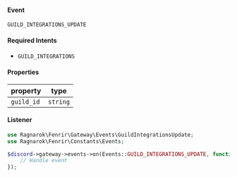 #### Event
`GUILD_INTEGRATIONS_UPDATE`

#### Required Intents
- `GUILD_INTEGRATIONS`

#### Properties
|property|type|
|--------|----|
|`guild_id`|`string`|

#### Listener
```php
use Ragnarok\Fenrir\Gateway\Events\GuildIntegrationsUpdate;
use Ragnarok\Fenrir\Constants\Events;

$discord->gateway->events->on(Events::GUILD_INTEGRATIONS_UPDATE, function (GuildIntegrationsUpdate $event) {
    // Handle event
});
```
